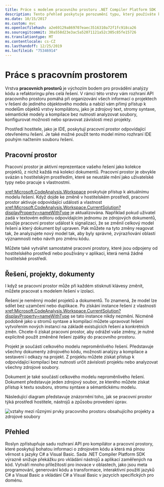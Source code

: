 ```yaml
---
title: Práce s modelem pracovního prostoru .NET Compiler Platform SDK
description: Tento přehled poskytuje porozumění typu, který používáte k dotazování a manipulaci s pracovním prostorem a projekty pro váš kód.
ms.date: 10/15/2017
ms.custom: mvc
ms.openlocfilehash: a2e69129a869707eaec3516310a72f1fc918ca26
ms.sourcegitcommit: 30a558d23e3ac5a52071121a52c305c85fe15726
ms.translationtype: MT
ms.contentlocale: cs-CZ
ms.lasthandoff: 12/25/2019
ms.locfileid: "75346914"
---
```

# <a name="work-with-a-workspace"></a>Práce s pracovním prostorem

Vrstva **pracovních prostorů** je výchozím bodem pro provádění analýzy kódu a refaktoringu přes celá řešení. V rámci této vrstvy vám rozhraní API pracovního prostoru pomáhá při organizování všech informací o projektech v řešení do jediného objektového modelu a nabízí vám přímý přístup k modelům objektů vrstvy kompilátoru, jako je zdrojový text, stromy syntaxe, sémantické modely a kompilace bez nutnosti analyzovat soubory, konfigurovat možnosti nebo spravovat závislosti mezi projekty. 

Prostředí hostitele, jako je IDE, poskytují pracovní prostor odpovídající otevřenému řešení. Je také možné použít tento model mimo rozhraní IDE pouhým načtením souboru řešení.

## <a name="workspace"></a>Pracovní prostor

Pracovní prostor je aktivní reprezentace vašeho řešení jako kolekce projektů, z nichž každá má kolekci dokumentů. Pracovní prostor je obvykle svázán s hostitelským prostředím, které se neustále mění jako uživatelské typy nebo pracuje s vlastnostmi. 

<xref:Microsoft.CodeAnalysis.Workspace> poskytuje přístup k aktuálnímu modelu řešení. Když dojde ke změně v hostitelském prostředí, pracovní prostor aktivuje odpovídající události a vlastnost <xref:Microsoft.CodeAnalysis.Workspace.CurrentSolution?displayProperty=nameWithType> je aktualizována. Například pokud uživatel zadá v textovém editoru odpovídajícím jednomu ze zdrojových dokumentů, použije pracovní prostor událost k signalizaci, že se změnil celkový model řešení a který dokument byl upraven. Pak můžete na tyto změny reagovat tak, že analyzujete nový model tak, aby byly správné, zvýrazňování oblastí významnosti nebo návrh pro změnu kódu. 

Můžete také vytvářet samostatné pracovní prostory, které jsou odpojeny od hostitelského prostředí nebo používány v aplikaci, která nemá žádné hostitelské prostředí.

## <a name="solutions-projects-documents"></a>Řešení, projekty, dokumenty

I když se pracovní prostor může při každém stisknutí klávesy změnit, můžete pracovat s modelem řešení v izolaci. 

Řešení je neměnný model projektů a dokumentů. To znamená, že model lze sdílet bez uzamčení nebo duplikace. Po získání instance řešení z vlastnosti <xref:Microsoft.CodeAnalysis.Workspace.CurrentSolution?displayProperty=nameWithType> se tato instance nikdy nezmění. Nicméně podobně jako u stromů syntaxe a kompilací můžete upravovat řešení vytvořením nových instancí na základě existujících řešení a konkrétních změn. Chcete-li získat pracovní prostor, aby odrážel vaše změny, je nutné explicitně použít změněné řešení zpátky do pracovního prostoru.

Projekt je součástí celkového modelu neproměnlivého řešení. Představuje všechny dokumenty zdrojového kódu, možnosti analýzy a kompilace a sestavení i odkazy na projekt. Z projektu můžete získat přístup k odpovídající kompilaci bez nutnosti určit závislosti projektu nebo analyzovat všechny zdrojové soubory.

Dokument je také součástí celkového modelu neproměnlivého řešení. Dokument představuje jeden zdrojový soubor, ze kterého můžete získat přístup k textu souboru, stromu syntaxe a sémantickému modelu.

Následující diagram představuje znázornění toho, jak se pracovní prostor týká prostředí hostitele, nástrojů a způsobu provedení úprav.

![vztahy mezi různými prvky pracovního prostoru obsahujícího projekty a zdrojové soubory](media/work-with-workspace/workspace-obj-relations.png)

## <a name="summary"></a>Přehled

Roslyn zpřístupňuje sadu rozhraní API pro kompilátor a pracovní prostory, které poskytují bohatou informaci o zdrojovém kódu a která má plnou věrnost s jazyky C# a Visual Basic.  Sada .NET Compiler Platform SDK výrazně snižuje překážku pro vkládání nástrojů a aplikací zaměřených na kód. Vytváří mnoho příležitostí pro inovace v oblastech, jako jsou meta programování, generování kódu a transformace, interaktivní použití jazyků C# a Visual Basic a vkládání C# a Visual Basic v jazycích specifických pro doménu.  
